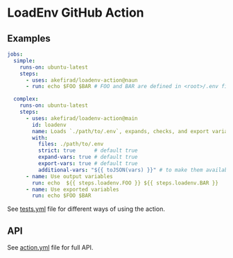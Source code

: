 # LoadEnv GitHub Action

## Examples

```yaml
jobs:
  simple:
    runs-on: ubuntu-latest
    steps:
      - uses: akefirad/loadenv-action@naun
      - run: echo $FOO $BAR # FOO and BAR are defined in <root>/.env file

  complex:
    runs-on: ubuntu-latest
    steps:
      - uses: akefirad/loadenv-action@main
        id: loadenv
        name: Loads `./path/to/.env`, expands, checks, and export variables
        with:
          files: ./path/to/.env
          strict: true      # default true
          expand-vars: true # default true
          export-vars: true # default true
          additional-vars: "${{ toJSON(vars) }}" # to make them available while expanding!!!
      - name: Use output variables
        run: echo  ${{ steps.loadenv.FOO }} ${{ steps.loadenv.BAR }}
      - name: Use exported variables
        run: echo $FOO $BAR
```

See [tests.yml](.github/workflows/tests.yml) file for different ways of using the action.

## API

See [action.yml](action.yml) file for full API.

